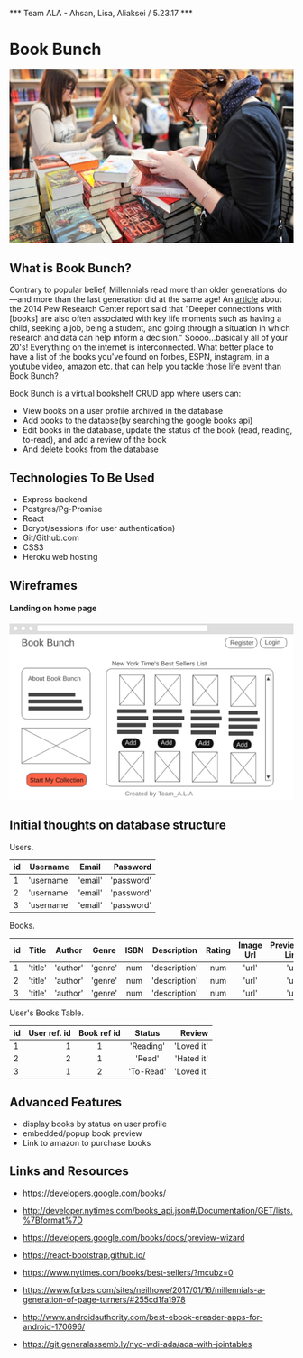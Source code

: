 *** Team ALA - Ahsan, Lisa, Aliaksei / 5.23.17 ***

# Book Bunch

![img](./assets/millenials_read.png)

## What is Book Bunch?

Contrary to popular belief, Millennials read more than older generations do—and more than the last generation did at the same age! An [article](https://www.theatlantic.com/technology/archive/2014/09/millennials-are-out-reading-older-generations/379934/) about the 2014 Pew Research Center report said that "Deeper connections with [books] are also often associated with key life moments such as having a child, seeking a job, being a student, and going through a situation in which research and data can help inform a decision." Soooo...basically all of your 20's! Everything on the internet is interconnected. What better place to have a list of the books you've found on forbes, ESPN, instagram, in a youtube video, amazon etc. that can help you tackle those life event than Book Bunch? 

Book Bunch is a virtual bookshelf CRUD app where users can: 
- View books on a user profile archived in the database
- Add books to the databse(by searching the google books api)
- Edit books in the database, update the status of the book (read, reading, to-read), and add a review of the book
- And delete books from the database

## Technologies To Be Used
- Express backend
- Postgres/Pg-Promise
- React
- Bcrypt/sessions (for user authentication)
- Git/Github.com
- CSS3
- Heroku web hosting

## Wireframes

#### Landing on home page

![img](./assets/bookbunch_1.png)


## Initial thoughts on database structure

Users.

| id | Username   | Email   | Password    | 
|--- |:----------:|:-------:| -----------:|
| 1  | 'username' | 'email' | 'password'  | 
| 2  | 'username' | 'email' | 'password'  | 
| 3  | 'username' | 'email' | 'password'  | 

Books.

| id | Title   | Author   | Genre  |   ISBN  |Description   | Rating | Image Url | Preview Link| 
|--- |:-------:|:--------:|:------:|:-------:|:------------:|:------:|:---------:| -----------:|
| 1  | 'title' | 'author' | 'genre'|  num    |'description' | num    | 'url'     |  'url'      |
| 2  | 'title' | 'author' | 'genre'|  num    |'description' | num    | 'url'     |  'url'      |
| 3  | 'title' | 'author' | 'genre'|  num    |'description' | num    | 'url'     |  'url'      |

User's Books Table.

| id | User ref. id | Book ref id | Status   | Review     | 
|--- |-------------:|:-----------:| :-------:| ----------:|
| 1  |     1        |     1       |'Reading' | 'Loved it' | 
| 2  |     2        |     1       | 'Read'   | 'Hated it' |
| 3  |     1        |     2       | 'To-Read'| 'Loved it' |

## Advanced Features
- display books by status on user profile
- embedded/popup book preview
- Link to amazon to purchase books

## Links and Resources

- https://developers.google.com/books/
- http://developer.nytimes.com/books_api.json#/Documentation/GET/lists.%7Bformat%7D
- https://developers.google.com/books/docs/preview-wizard
- https://react-bootstrap.github.io/
- https://www.nytimes.com/books/best-sellers/?mcubz=0
- https://www.forbes.com/sites/neilhowe/2017/01/16/millennials-a-generation-of-page-turners/#255cd1fa1978
- http://www.androidauthority.com/best-ebook-ereader-apps-for-android-170696/

- https://git.generalassemb.ly/nyc-wdi-ada/ada-with-jointables